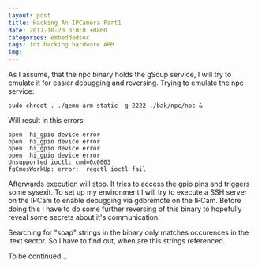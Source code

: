 ```yaml
---
layout: post
title: Hacking An IPCamera Part1
date: 2017-10-20 0:0:0 +0800
categories: embeddedsec
tags: iot hacking hardware ARM
img:  
---
```


As I assume, that the npc binary holds the gSoup service, I will try to emulate it for easier debugging and reversing. 
Trying to emulate the npc service:
```
sudo chroot . ./qemu-arm-static -g 2222 ./bak/npc/npc &
```
Will result in this errors:
```
open  hi_gpio device error
open  hi_gpio device error
open  hi_gpio device error
open  hi_gpio device error
Unsupported ioctl: cmd=0x0003
fgCmosWorkUp: error:  regctl ioctl fail 
```
Afterwards execution will stop. It tries to access the gpio pins and triggers some sysexit.
To set up my environment I will try to execute a SSH server on the IPCam to enable debugging via gdbremote on the IPCam.
Before doing this I have to do some further reversing of this binary to hopefully reveal some secrets about it's communication.

Searching for "soap" strings in the binary only matches occurences in the .text sector. So I have to find out, when are this strings referenced.



To be continued...
